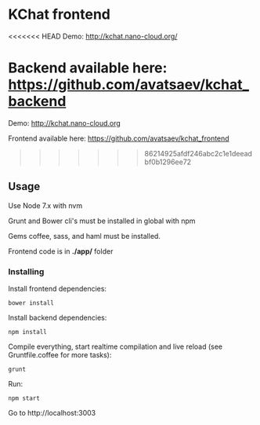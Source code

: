 # KChat frontend

<<<<<<< HEAD
Demo: http://kchat.nano-cloud.org/

Backend available here: https://github.com/avatsaev/kchat_backend
=======
Demo: http://kchat.nano-cloud.org

Frontend available here: https://github.com/avatsaev/kchat_frontend
>>>>>>> 86214925afdf246abc2c1e1deeadbf0b1296ee72

## Usage

Use Node 7.x with nvm

Grunt and Bower cli's must be installed in global with npm

Gems coffee, sass, and haml must be installed.

Frontend code is in **./app/** folder

### Installing


Install frontend dependencies:
```
bower install
```

Install backend dependencies:
```
npm install
```

Compile everything, start realtime compilation and live reload (see Gruntfile.coffee for more tasks):

```
grunt
```


Run:

```
npm start
```

Go to http://localhost:3003
